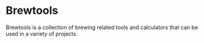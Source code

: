 # Brewtools

Brewtools is a collection of brewing related tools and calculators that can
be used in a variety of projects.